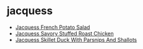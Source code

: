 # jacquess

 * [Jacquess French Potato Salad](../../index/j/jacquess-french-potato-salad-358334.json)
 * [Jacquess Savory Stuffed Roast Chicken](../../index/j/jacquess-savory-stuffed-roast-chicken-102263.json)
 * [Jacquess Skillet Duck With Parsnips And Shallots](../../index/j/jacquess-skillet-duck-with-parsnips-and-shallots-105471.json)
